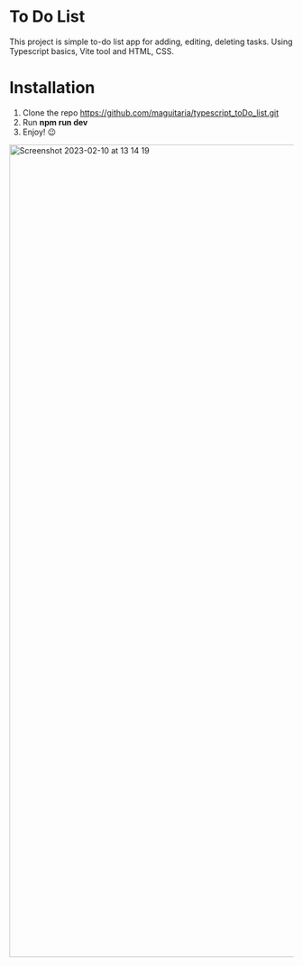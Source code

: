 # To Do List
This project is simple to-do list app for adding, editing, deleting tasks.
Using Typescript basics, Vite tool and HTML, CSS.
# Installation
1. Clone the repo https://github.com/maguitaria/typescript_toDo_list.git
2. Run **npm run dev**
3. Enjoy! :wink:


<img width="1440" alt="Screenshot 2023-02-10 at 13 14 19" src="https://user-images.githubusercontent.com/112544437/218078796-2285ebf4-510a-44cb-bfbf-b5f94f7c384f.png">
